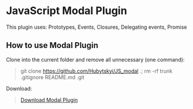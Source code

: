 # JavaScript Modal Plugin

This plugin uses: Prototypes, Events, Closures, Delegating events, Promise

## How to use Modal Plugin

Clone into the current folder and remove all unnecessary (one command):

> git clone https://github.com/Hubytskyi/JS_modal .; rm -rf trunk .gitignore README.md .git

Download:

> [Download Modal Plugin](https://github.com/Hubytskyi/JS_Modal/archive/master.zip)

